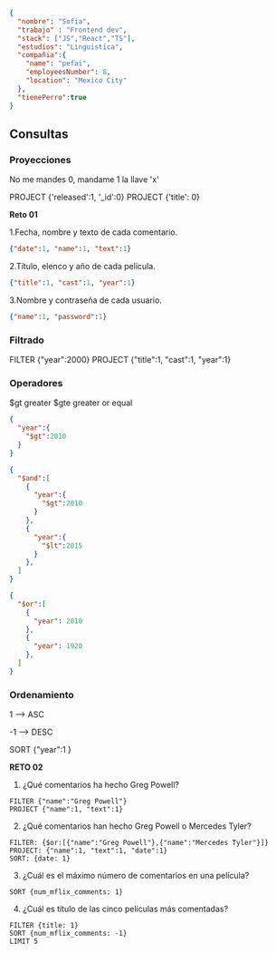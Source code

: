 ```json
{
  "nombre": "Sofia",
  "trabajo" : "Frontend dev",
  "stack": ["JS","React","TS"],
  "estudios": "Linguistica",
  "compañia":{
    "name": "pefai",
    "employeesNumber": 8,
    "location": "Mexico City"
  },
  "tienePerro":true
}
```

## Consultas

### Proyecciones

No me mandes 0, mandame 1 la llave 'x'

PROJECT {'released':1, '_id':0}
PROJECT {'title': 0}

**Reto 01**

1.Fecha, nombre y texto de cada comentario.
```json
{"date":1, "name":1, "text":1}
```
2.Título, elenco y año de cada película.
```json
{"title":1, "cast":1, "year":1}
```
3.Nombre y contraseña de cada usuario.
```json
{"name":1, "password":1}
```

### Filtrado

FILTER  {"year":2000}
PROJECT {"title":1, "cast":1, "year":1}

### Operadores

$gt greater
$gte greater or equal

```json
{
  "year":{
    "$gt":2010
  }
}
```
```json
{
  "$and":[
    {
      "year":{
        "$gt":2010
      }
    },
    {
      "year":{
        "$lt":2015
      }
    },
  ]
}
```
```json
{
  "$or":[
    {
      "year": 2010
    },
    {
      "year": 1920
    },
  ]
}
```
### Ordenamiento
1 --> ASC

-1 --> DESC

SORT {"year":1 }

**RETO 02**

1. ¿Qué comentarios ha hecho Greg Powell?
```
FILTER {"name":"Greg Powell"}
PROJECT {"name":1, "text":1}
```
2. ¿Qué comentarios han hecho Greg Powell o Mercedes Tyler?
```
FILTER: {$or:[{"name":"Greg Powell"},{"name":"Mercedes Tyler"}]}
PROJECT: {"name":1, "text":1, "date":1}
SORT: {date: 1}
```
3. ¿Cuál es el máximo número de comentarios en una película?
```
SORT {num_mflix_comments: 1}	
```
4. ¿Cuál es título de las cinco películas más comentadas?
```
FILTER {title: 1}	
SORT {num_mflix_comments: -1}
LIMIT 5
```
